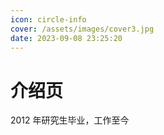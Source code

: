 ```yaml
---
icon: circle-info
cover: /assets/images/cover3.jpg
date: 2023-09-08 23:25:20
---
```


# 介绍页

2012 年研究生毕业，工作至今